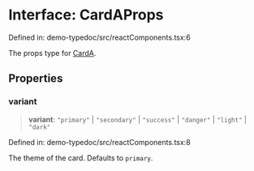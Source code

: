 # Interface: CardAProps

Defined in: demo-typedoc/src/reactComponents.tsx:6

The props type for [CardA](../functions/CardA.md).

## Properties

### variant

> **variant**: `"primary"` \| `"secondary"` \| `"success"` \| `"danger"` \| `"light"` \| `"dark"`

Defined in: demo-typedoc/src/reactComponents.tsx:8

The theme of the card. Defaults to `primary`.
